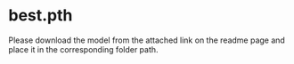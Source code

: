 # best.pth 
Please download the model from the attached link on the readme page and place it in the corresponding folder path.